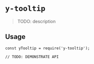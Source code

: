 # `y-tooltip`

> TODO: description

## Usage

```
const yTooltip = require('y-tooltip');

// TODO: DEMONSTRATE API
```

